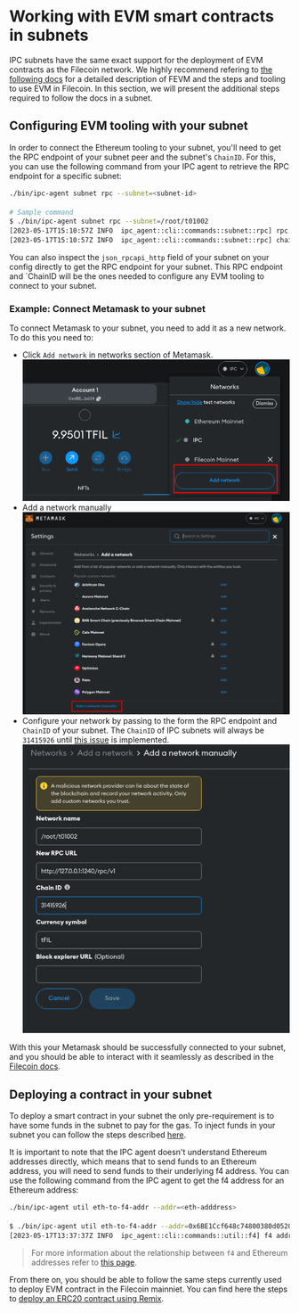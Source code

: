# Working with EVM smart contracts in subnets
IPC subnets have the same exact support for the deployment of EVM contracts as the Filecoin network. We highly recommend refering to [the following docs](https://docs.filecoin.io/smart-contracts/fundamentals/overview/) for a detailed description of FEVM and the steps and tooling to use EVM in Filecoin. In this section, we will present the additional steps required to follow the docs in a subnet.

## Configuring EVM tooling with your subnet
In order to connect the Ethereum tooling to your subnet, you'll need to get the RPC endpoint of your subnet peer and the subnet's `ChainID`. For this, you can use the following command from your IPC agent to retrieve the RPC endpoint for a specific subnet: 
```bash
./bin/ipc-agent subnet rpc --subnet=<subnet-id>

# Sample command
$ ./bin/ipc-agent subnet rpc --subnet=/root/t01002
[2023-05-17T15:10:57Z INFO  ipc_agent::cli::commands::subnet::rpc] rpc endpoint for subnet /root/t01002: http://127.0.0.1:1240/rpc/v1
[2023-05-17T15:10:57Z INFO  ipc_agent::cli::commands::subnet::rpc] chainID for subnet /root/t01002: 31415926
```
You can also inspect the `json_rpcapi_http` field of your subnet on your config directly to get the RPC endpoint for your subnet.
This RPC endpoint and `ChainID will be the ones needed to configure any EVM tooling to connect to your subnet.

### Example: Connect Metamask to your subnet
To connect Metamask to your subnet, you need to add it as a new network. To do this you need to: 
- Click `Add network` in networks section of Metamask.
![](./img/metamask_add.png)
- Add a network manually
![](./img/metamask_network.png)
- Configure your network by passing to the form the RPC endpoint and `ChainID` of your subnet. The `ChainID` of IPC subnets will always be `31415926` until [this issue](https://github.com/consensus-shipyard/lotus/issues/178) is implemented.
![](./img/metamask_rpc.png)

With this your Metamask should be successfully connected to your subnet, and you should be able to interact with it seamlessly as described in the [Filecoin docs](https://docs.filecoin.io/smart-contracts/fundamentals/overview/).

## Deploying a contract in your subnet
To deploy a smart contract in your subnet the only pre-requirement is to have some funds in the subnet to pay for the gas. To inject funds in your subnet you can follow the steps described [here](./usage.md). 

It is important to note that the IPC agent doesn't understand Ethereum addresses directly, which means that to send funds to an Ethereum address, you will need to send funds to their underlying f4 address. You can use the following command from the IPC agent to get the f4 address for an Ethereum address: 
```bash
./bin/ipc-agent util eth-to-f4-addr --addr=<eth-adddress>

$ ./bin/ipc-agent util eth-to-f4-addr --addr=0x6BE1Ccf648c74800380d0520D797a170c808b624
[2023-05-17T13:37:37Z INFO  ipc_agent::cli::commands::util::f4] f4 address: t410fnpq4z5siy5eaaoanauqnpf5bodearnren5fxyoi
```
> For more information about the relationship between `f4` and Ethereum addresses refer to [this page](https://docs.filecoin.io/smart-contracts/filecoin-evm-runtime/address-types/).

From there on, you should be able to follow the same steps currently used to deploy EVM contract in the Filecoin mainniet. You can find here the steps to [deploy an ERC20 contract using Remix](https://docs.filecoin.io/smart-contracts/fundamentals/erc-20-quickstart/).